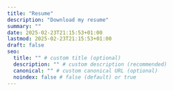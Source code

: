 ```yaml
---
title: "Resume"
description: "Download my resume"
summary: ""
date: 2025-02-23T21:15:53+01:00
lastmod: 2025-02-23T21:15:53+01:00
draft: false
seo:
  title: "" # custom title (optional)
  description: "" # custom description (recommended)
  canonical: "" # custom canonical URL (optional)
  noindex: false # false (default) or true
---
```

